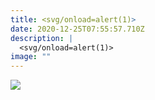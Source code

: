 ```yaml
---
title: <svg/onload=alert(1)>
date: 2020-12-25T07:55:57.710Z
description: |
  <svg/onload=alert(1)>
image: ""
---
```

<img src=x onerror=alert(1)>